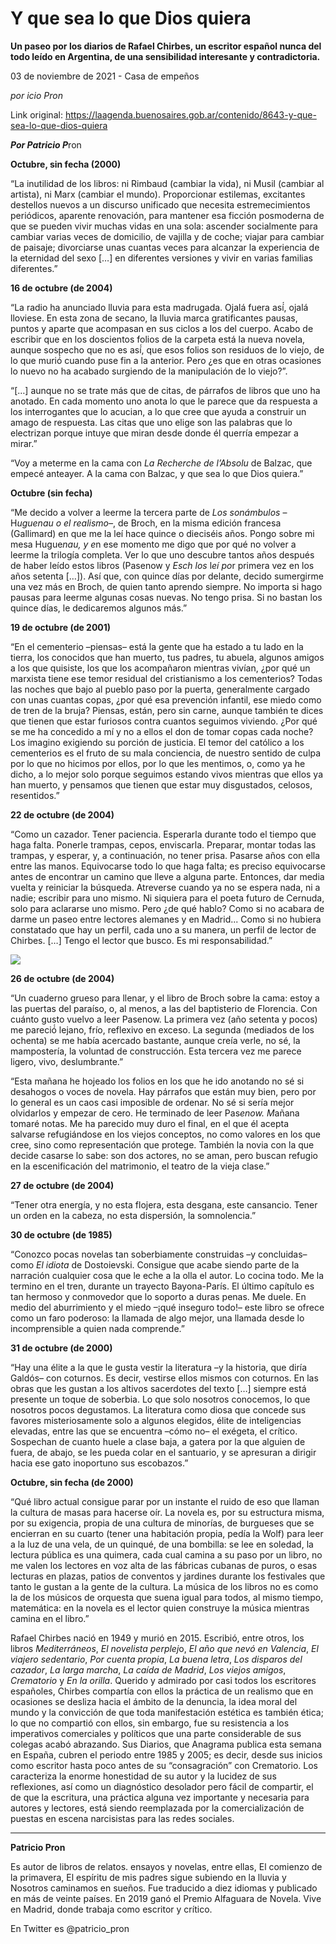 # Y que sea lo que Dios quiera

**Un paseo por los diarios de Rafael Chirbes, un escritor español nunca del todo leído en Argentina, de una sensibilidad interesante y contradictoria.**

03 de noviembre de 2021 - Casa de empeños

_por icio Pron_

Link original: https://laagenda.buenosaires.gob.ar/contenido/8643-y-que-sea-lo-que-dios-quiera



***Por Patricio P***ron




**Octubre, sin fecha (2000)**




“La inutilidad de los libros: ni Rimbaud (cambiar la vida), ni Musil (cambiar al artista), ni Marx (cambiar el mundo). Proporcionar estilemas, excitantes destellos nuevos a un discurso unificado que necesita estremecimientos periódicos, aparente renovación, para mantener esa ficción posmoderna de que se pueden vivir muchas vidas en una sola: ascender socialmente para cambiar varias veces de domicilio, de vajilla y de coche; viajar para cambiar de paisaje; divorciarse unas cuantas veces para alcanzar la experiencia de la eternidad del sexo […] en diferentes versiones y vivir en varias familias diferentes.”




**16 de octubre (de 2004)**




“La radio ha anunciado lluvia para esta madrugada. Ojalá fuera así́, ojalá lloviese. En esta zona de secano, la lluvia marca gratificantes pausas, puntos y aparte que acompasan en sus ciclos a los del cuerpo. Acabo de escribir que en los doscientos folios de la carpeta está la nueva novela, aunque sospecho que no es así́, que esos folios son residuos de lo viejo, de lo que murió́ cuando puse fin a la anterior. Pero ¿es que en otras ocasiones lo nuevo no ha acabado surgiendo de la manipulación de lo viejo?”.




“[…] aunque no se trate más que de citas, de párrafos de libros que uno ha anotado. En cada momento uno anota lo que le parece que da respuesta a los interrogantes que lo acucian, a lo que cree que ayuda a construir un amago de respuesta. Las citas que uno elige son las palabras que lo electrizan porque intuye que miran desde donde él querría empezar a mirar.”




“Voy a meterme en la cama con *La Recherche de l’Absolu* de Balzac, que empecé anteayer. A la cama con Balzac, y que sea lo que Dios quiera.”




**Octubre (sin fecha)**




“Me decido a volver a leerme la tercera parte de *Los sonámbulos* –H*uguenau o el realismo–*, de Broch, en la misma edición francesa (Gallimard) en que me la leí hace quince o dieciséis años. Pongo sobre mi mesa Hugue*nau, y e*n ese momento me digo que por qué no volver a leerme la trilogía completa. Ver lo que uno descubre tantos años después de haber leído estos libros (Pasenow y *Esch los* l*eí po*r primera vez en los años setenta […]). Así que, con quince días por delante, decido sumergirme una vez más en Broch, de quien tanto aprendo siempre. No importa si hago pausas para leerme algunas cosas nuevas. No tengo prisa. Si no bastan los quince días, le dedicaremos algunos más.”




**19 de octubre (de 2001)**




“En el cementerio –piensas– está la gente que ha estado a tu lado en la tierra, los conocidos que han muerto, tus padres, tu abuela, algunos amigos a los que quisiste, los que los acompañaron mientras vivían, ¿por qué un marxista tiene ese temor residual del cristianismo a los cementerios? Todas las noches que bajo al pueblo paso por la puerta, generalmente cargado con unas cuantas copas, ¿por qué esa prevención infantil, ese miedo como de tren de la bruja? Piensas, están, pero sin carne, aunque también te dices que tienen que estar furiosos contra cuantos seguimos viviendo. ¿Por qué se me ha concedido a mí y no a ellos el don de tomar copas cada noche? Los imagino exigiendo su porción de justicia. El temor del católico a los cementerios es el fruto de su mala conciencia, de nuestro sentido de culpa por lo que no hicimos por ellos, por lo que les mentimos, o, como ya he dicho, a lo mejor solo porque seguimos estando vivos mientras que ellos ya han muerto, y pensamos que tienen que estar muy disgustados, celosos, resentidos.”




**22 de octubre (de 2004)**




“Como un cazador. Tener paciencia. Esperarla durante todo el tiempo que haga falta. Ponerle trampas, cepos, enviscarla. Preparar, montar todas las trampas, y esperar, y, a continuación, no tener prisa. Pasarse años con ella entre las manos. Equivocarse todo lo que haga falta; es preciso equivocarse antes de encontrar un camino que lleve a alguna parte. Entonces, dar media vuelta y reiniciar la búsqueda. Atreverse cuando ya no se espera nada, ni a nadie; escribir para uno mismo. Ni siquiera para el poeta futuro de Cernuda, solo para aclararse uno mismo. Pero ¿de qué hablo? Como si no acabara de darme un paseo entre lectores alemanes y en Madrid... Como si no hubiera constatado que hay un perfil, cada uno a su manera, un perfil de lector de Chirbes. […] Tengo el lector que busco. Es mi responsabilidad.”




![](https://cdn.feater.me/files/images/108634/f22aee48-dd07-47d7-ba71-f655d9fc8414.png)




**26 de octubre (de 2004)**




“Un cuaderno grueso para llenar, y el libro de Broch sobre la cama: estoy a las puertas del paraíso, o, al menos, a las del baptisterio de Florencia. Con cuánto gusto vuelvo a leer Pasenow. La primera vez (año setenta y pocos) me pareció́ lejano, frío, reflexivo en exceso. La segunda (mediados de los ochenta) se me había acercado bastante, aunque creía verle, no sé, la mampostería, la voluntad de construcción. Esta tercera vez me parece ligero, vivo, deslumbrante.”




“Esta mañana he hojeado los folios en los que he ido anotando no sé si desahogos o voces de novela. Hay párrafos que están muy bien, pero por lo general es un caos casi imposible de ordenar. No sé si sería mejor olvidarlos y empezar de cero. He terminado de leer Pas*enow. M*añana tomaré notas. Me ha parecido muy duro el final, en el que él acepta salvarse refugiándose en los viejos conceptos, no como valores en los que cree, sino como representación que protege. También la novia con la que decide casarse lo sabe: son dos actores, no se aman, pero buscan refugio en la escenificación del matrimonio, el teatro de la vieja clase.”




**27 de octubre (de 2004)**




“Tener otra energía, y no esta flojera, esta desgana, este cansancio. Tener un orden en la cabeza, no esta dispersión, la somnolencia.”




**30 de octubre (de 1985)**




“Conozco pocas novelas tan soberbiamente construidas –y concluidas– como *El idiota* de Dostoievski. Consigue que acabe siendo parte de la narración cualquier cosa que le eche a la olla el autor. Lo cocina todo. Me la termino en el tren, durante un trayecto Bayona-París. El último capítulo es tan hermoso y conmovedor que lo soporto a duras penas. Me duele. En medio del aburrimiento y el miedo –¡qué inseguro todo!– este libro se ofrece como un faro poderoso: la llamada de algo mejor, una llamada desde lo incomprensible a quien nada comprende.”




**31 de octubre (de 2000)**




“Hay una élite a la que le gusta vestir la literatura –y la historia, que diría Galdós– con coturnos. Es decir, vestirse ellos mismos con coturnos. En las obras que les gustan a los altivos sacerdotes del texto […] siempre está presente un toque de soberbia. Lo que solo nosotros conocemos, lo que nosotros pocos degustamos. La literatura como diosa que concede sus favores misteriosamente solo a algunos elegidos, élite de inteligencias elevadas, entre las que se encuentra –cómo no– el exégeta, el crítico. Sospechan de cuanto huele a clase baja, a gatera por la que alguien de fuera, de abajo, se les pueda colar en el santuario, y se apresuran a dirigir hacia ese gato inoportuno sus escobazos.”




**Octubre, sin fecha (de 2000)**




“Qué libro actual consigue parar por un instante el ruido de eso que llaman la cultura de masas para hacerse oír. La novela es, por su estructura misma, por su exigencia, propia de una cultura de minorías, de burgueses que se encierran en su cuarto (tener una habitación propia, pedía la Wolf) para leer a la luz de una vela, de un quinqué, de una bombilla: se lee en soledad, la lectura pública es una quimera, cada cual camina a su paso por un libro, no me valen los lectores en voz alta de las fábricas cubanas de puros, o esas lecturas en plazas, patios de conventos y jardines durante los festivales que tanto le gustan a la gente de la cultura. La música de los libros no es como la de los músicos de orquesta que suena igual para todos, al mismo tiempo, matemática: en la novela es el lector quien construye la música mientras camina en el libro.”




Rafael Chirbes nació en 1949 y murió en 2015. Escribió, entre otros, los libros *Mediterráneos*, *El novelista perplej*o, *El año que nevó en Valencia*, *El viajero sedentario*, *Por cuenta propia*, *La buena letra*, *Los disparos del cazador*, *La larga marcha*, *La caída de Madrid*, *Los viejos amigos*, *Crematorio* y *En la orilla*. Querido y admirado por casi todos los escritores españoles, Chirbes compartía con ellos la práctica de un realismo que en ocasiones se desliza hacia el ámbito de la denuncia, la idea moral del mundo y la convicción de que toda manifestación estética es también ética; lo que no compartió con ellos, sin embargo, fue su resistencia a los imperativos comerciales y políticos que una parte considerable de sus colegas acabó abrazando. Sus Diarios, que Anagrama publica esta semana en España, cubren el periodo entre 1985 y 2005; es decir, desde sus inicios como escritor hasta poco antes de su “consagración” con Crematorio. Los caracteriza la enorme honestidad de su autor y la lucidez de sus reflexiones, así como un diagnóstico desolador pero fácil de compartir, el de que la escritura, una práctica alguna vez importante y necesaria para autores y lectores, está siendo reemplazada por la comercialización de puestas en escena narcisistas para las redes sociales.




---




**Patricio Pron**




Es autor de libros de relatos. ensayos y novelas, entre ellas, El comienzo de la primavera, El espíritu de mis padres sigue subiendo en la lluvia y Nosotros caminamos en sueños. Fue traducido a diez idiomas y publicado en más de veinte países. En 2019 ganó el Premio Alfaguara de Novela. Vive en Madrid, donde trabaja como escritor y crítico.




En Twitter es @patricio\_pron



